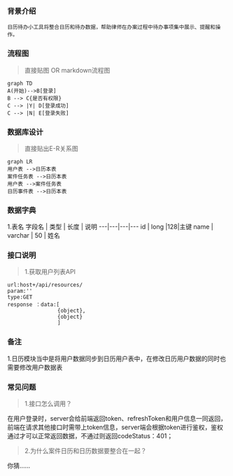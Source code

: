 ### 背景介绍
    日历待办小工具将整合日历和待办数据，帮助律师在办案过程中待办事项集中展示、提醒和操作。
### 流程图
> 直接贴图 OR markdown流程图

```
graph TD
A(开始)-->B[登录]
B --> C{是否有权限}
C --> |Y| D[登录成功]
C --> |N| E[登录失败]

```

### 数据库设计

> 直接贴出E-R关系图

```
graph LR
用户表 -->日历本表
案件任务表 -->日历本表
用户表 -->案件任务表
日历事件表 -->日历本表
```

### 数据字典

1.表名
字段名 | 类型 | 长度 |  说明
---|---|---|---
id | long |128|主键
name | varchar | 50 | 姓名


### 接口说明
> 1.获取用户列表API

    url:host+/api/resources/
    param:''
    type:GET
    response ：data:[
                    {object},
                    {object}
                    ]


### 备注
1.日历模块当中是将用户数据同步到日历用户表中，在修改日历用户数据的同时也需要修改用户数据表


### 常见问题
> 1.接口怎么调用？
    
在用户登录时，server会给前端返回token、refreshToken和用户信息一同返回，前端在请求其他接口时需带上token信息，server端会根据token进行鉴权，鉴权通过才可以正常返回数据，不通过则返回codeStatus：401；

> 2.为什么案件日历和日历数据要整合在一起？

你猜……
